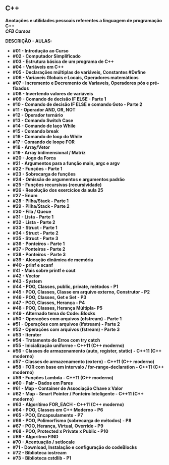 **<strong>C++**
----
  **Anotações e utilidades pessoais referentes a linguagem de programação C++** <br/>
  *CFB Cursos*

**DESCRIÇÃO - AULAS:**

*  **#01 - Introdução ao Curso**
*  **#02 - Computador Simplificado**
*  **#03 - Estrutura básica de um programa de C++**
*  **#04 - Variáveis em C++**
*  **#05 - Declarações múltiplas de variáveis, Constantes #Define**
*  **#06 - Variaveis Globais e Locais, Operadores matemáticos**
*  **#07 - Incremento e Decremento de Variaveis, Operadores pós e pré-fixados**
*  **#08 - Invertendo valores de variáveis**
*  **#09 - Comando de decisão IF ELSE - Parte 1**
*  **#10 - Comando de decisão IF ELSE e comando Goto - Parte 2**
*  **#11 - Operador AND, OR, NOT**
*  **#12 - Operador ternário**
*  **#13 - Comando Switch Case**
*  **#14 - Comando de laço While**
*  **#15 - Comando break**
*  **#16 - Comando de loop do While**
*  **#17 - Comando de loope FOR**
*  **#18 - Array/Vetor**
*  **#19 - Array bidimensional / Matriz**
*  **#20 - Jogo da Forca**
*  **#21 - Argumentos para a função main, argc e argv**
*  **#22 - Funções - Parte 1**
*  **#23 - Sobrecarga de funções**
*  **#24 - Omissão de argumentos e argumentos padrão**
*  **#25 - Funções recursivas (recursividade)**
*  **#26 - Resolução dos exercícios da aula 25**
*  **#27 - Enum**
*  **#28 - Pilha/Stack - Parte 1**
*  **#29 - Pilha/Stack - Parte 2**
*  **#30 - Fila / Queue**
*  **#31 - Lista - Parte 1**
*  **#32 - Lista - Parte 2**
*  **#33 - Struct - Parte 1**
*  **#34 - Struct - Parte 2**
*  **#35 - Struct - Parte 3**
*  **#36 - Ponteiros - Parte 1**
*  **#37 - Ponteiros - Parte 2**
*  **#38 - Ponteiros - Parte 3**
*  **#39 - Alocação dinâmica de memória**
*  **#40 - prinf e scanf**
*  **#41 - Mais sobre printf e cout**
*  **#42 - Vector**
*  **#43 - System**
*  **#44 - POO, Classes, public, private, métodos - P1**
*  **#45 - POO, Classes, Classe em arquivo externo, Construtor - P2**
*  **#46 - POO, Classes, Get e Set - P3**
*  **#47 - POO, Classes, Herança - P4**
*  **#48 - POO, Classes, Herança Múltipla- P5**
*  **#49 - Alternado tema do Code::Blocks**
*  **#50 - Operações com arquivos (ofstream) - Parte 1**
*  **#51 - Operações com arquivos (ifstream) - Parte 2**
*  **#52 - Operações com arquivos (fstream) - Parte 3**
*  **#53 - Iterator**
*  **#54 - Tratamento de Erros com try catch**
*  **#55 - Inicialização uniforme - C++11 (C++ moderno)**
*  **#56 - Classes de armazenamento (auto, register, static) - C++11 (C++ moderno)**
*  **#57 - Classes de armazenamento (extern) - C++11 (C++ moderno)**
*  **#58 - FOR com base em intervalo / for-range-declaration - C++11 (C++ moderno)**
*  **#59 - Funções Lambda - C++11 (C++ moderno)**
*  **#60 - Pair - Dados em Pares**
*  **#61 - Map - Container de Associação Chave x Valor**
*  **#62 - Map - Smart Pointer / Ponteiro Inteligente - C++11 (C++ moderno)**
*  **#63 - Algorítimo FOR_EACH - C++11 (C++ moderno)**
*  **#64 - POO, Classes em C++ Moderno - P6**
*  **#65 - POO, Encapsulamento - P7**
*  **#66 - POO, Polimorfismo (sobrecarga de métodos) - P8**
*  **#67 - POO, Herança, Virtual, Override - P9**
*  **#68 - POO, Protected x Private x Public - P10**
*  **#69 - Algoritmo FIND**
*  **#70 - Acentuação / setlocale**
*  **#71 - Download, Instalação e configuração do codeBlocks**
*  **#72 - Biblioteca iostream**
*  **#73 - Biblioteca cstdlib - P1**






